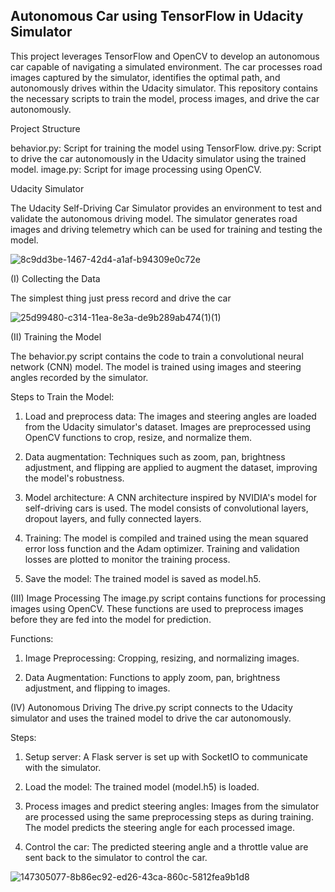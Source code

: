 ## Autonomous Car using TensorFlow in Udacity Simulator

This project leverages TensorFlow and OpenCV to develop an autonomous car capable of navigating a simulated environment. The car processes road images captured by the simulator, identifies the optimal path, and autonomously drives within the Udacity simulator. This repository contains the necessary scripts to train the model, process images, and drive the car autonomously.


Project Structure
  
  behavior.py: Script for training the model using TensorFlow.
  drive.py: Script to drive the car autonomously in the Udacity simulator using the trained model.
  image.py: Script for image processing using OpenCV.

  
Udacity Simulator

The Udacity Self-Driving Car Simulator provides an environment to test and validate the autonomous driving model. The simulator generates road images and driving telemetry which can be used for training and testing the model.

![8c9dd3be-1467-42d4-a1af-b94309e0c72e](https://github.com/Rhythmbellic/Autonomous-car-using-tensorflow-in-udacity/assets/92723976/7140daab-f5a6-4434-a618-5fb91c2e972a)


(I) Collecting the Data

The simplest thing just press record and drive the car

![25d99480-c314-11ea-8e3a-de9b289ab474(1)(1)](https://github.com/Rhythmbellic/Autonomous-car-using-tensorflow-in-udacity/assets/92723976/dae65d76-ff63-49ee-a3f2-2038ca0b7e63)


(II) Training the Model

The behavior.py script contains the code to train a convolutional neural network (CNN) model. The model is trained using images and steering angles recorded by the simulator.

Steps to Train the Model:

1) Load and preprocess data:
  The images and steering angles are loaded from the Udacity simulator's dataset.
  Images are preprocessed using OpenCV functions to crop, resize, and normalize them.

2) Data augmentation:
  Techniques such as zoom, pan, brightness adjustment, and flipping are applied to augment the dataset, improving the model's robustness.

3) Model architecture:
  A CNN architecture inspired by NVIDIA's model for self-driving cars is used.
  The model consists of convolutional layers, dropout layers, and fully connected layers.

4) Training:
  The model is compiled and trained using the mean squared error loss function and the Adam optimizer.
  Training and validation losses are plotted to monitor the training process.

5) Save the model:
  The trained model is saved as model.h5.


(III) Image Processing
The image.py script contains functions for processing images using OpenCV. These functions are used to preprocess images before they are fed into the model for prediction.

Functions:

1) Image Preprocessing:
  Cropping, resizing, and normalizing images.

2) Data Augmentation:
  Functions to apply zoom, pan, brightness adjustment, and flipping to images.


(IV) Autonomous Driving
The drive.py script connects to the Udacity simulator and uses the trained model to drive the car autonomously.

Steps:

1) Setup server:
  A Flask server is set up with SocketIO to communicate with the simulator.

2) Load the model:
  The trained model (model.h5) is loaded.

3) Process images and predict steering angles:
  Images from the simulator are processed using the same preprocessing steps as during training.
  The model predicts the steering angle for each processed image.

4) Control the car:
  The predicted steering angle and a throttle value are sent back to the simulator to control the car.  

![147305077-8b86ec92-ed26-43ca-860c-5812fea9b1d8](https://github.com/Rhythmbellic/Autonomous-car-using-tensorflow-in-udacity/assets/92723976/306488e2-6626-4f3d-9c7b-0395bf945215)
